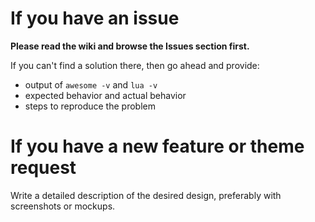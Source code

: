 # If you have an issue

**Please read the wiki and browse the Issues section first.**

If you can't find a solution there, then go ahead and provide:

* output of `awesome -v` and `lua -v`
* expected behavior and actual behavior
* steps to reproduce the problem


# If you have a new feature or theme request

Write a detailed description of the desired design, preferably with screenshots or mockups.
